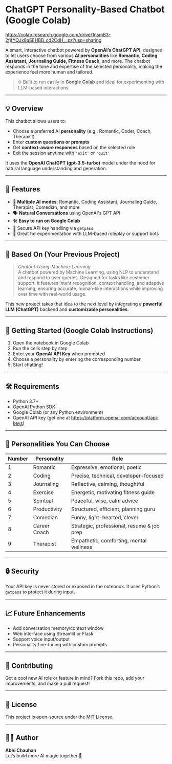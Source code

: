 # ChatGPT Personality-Based Chatbot (Google Colab)
https://colab.research.google.com/drive/1nsmB3-2fjfYQJx8aSEHBB_cd2CdH__pz?usp=sharing

A smart, interactive chatbot powered by **OpenAI’s ChatGPT API**, designed to let users choose from various **AI personalities** like **Romantic, Coding Assistant, Journaling Guide, Fitness Coach**, and more. The chatbot responds in the tone and expertise of the selected personality, making the experience feel more human and tailored.

> 🌐 Built to run easily in **Google Colab** and ideal for experimenting with LLM-based interactions.

---

## 💡 Overview

This chatbot allows users to:
- Choose a preferred AI **personality** (e.g., Romantic, Coder, Coach, Therapist)
- Enter **custom questions or prompts**
- Get **context-aware responses** based on the selected role
- Exit the session anytime with `'exit'` or `'quit'`

It uses the **OpenAI ChatGPT (gpt-3.5-turbo)** model under the hood for natural language understanding and generation.

---

## 🧠 Features

- 🧩 **Multiple AI modes**: Romantic, Coding Assistant, Journaling Guide, Therapist, Comedian, and more
- 🗣️ **Natural Conversations** using OpenAI's GPT API
- 🛠️ **Easy to run on Google Colab**
- 🔐 Secure API key handling via `getpass`
- 🧪 Great for experimentation with LLM-based roleplay or support bots

---

## 📂 Based On (Your Previous Project)

> _Chatbot-Using-Machine-Learning_  
> A chatbot powered by Machine Learning, using NLP to understand and respond to user queries. Designed for tasks like customer support, it features intent recognition, context handling, and adaptive learning, ensuring accurate, human-like interactions while improving over time with real-world usage.

This new project takes that idea to the next level by integrating a **powerful LLM (ChatGPT)** backend and **customizable personalities**.

---

## 🚀 Getting Started (Google Colab Instructions)

1. Open the notebook in Google Colab
2. Run the cells step by step
3. Enter your **OpenAI API Key** when prompted
4. Choose a personality by entering the corresponding number
5. Start chatting!

---

## 🛠️ Requirements

- Python 3.7+
- OpenAI Python SDK
- Google Colab (or any Python environment)
- OpenAI API key (get one at https://platform.openai.com/account/api-keys)

---

## 🎯 Personalities You Can Choose

| Number | Personality | Role |
|--------|-------------|------|
| 1 | Romantic | Expressive, emotional, poetic |
| 2 | Coding | Precise, technical, developer-focused |
| 3 | Journaling | Reflective, calming, thoughtful |
| 4 | Exercise | Energetic, motivating fitness guide |
| 5 | Spiritual | Peaceful, wise, calm advice |
| 6 | Productivity | Structured, efficient, planning guru |
| 7 | Comedian | Funny, light-hearted, clever |
| 8 | Career Coach | Strategic, professional, resume & job prep |
| 9 | Therapist | Empathetic, comforting, mental wellness |

---

## 🔒 Security

Your API key is never stored or exposed in the notebook. It uses Python’s `getpass` to protect it during input.

---

## 📈 Future Enhancements

- Add conversation memory/context window
- Web interface using Streamlit or Flask
- Support voice input/output
- Personality fine-tuning with custom prompts

---

## 🤝 Contributing

Got a cool new AI role or feature in mind? Fork this repo, add your improvements, and make a pull request!

---

## 📜 License

This project is open-source under the [MIT License](LICENSE).

---

## 🙋‍♂️ Author

**Abhi Chauhan**  
Let’s build more AI magic together 🚀  
